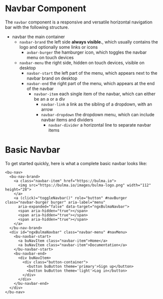 # Navbar Component

The `navbar` component is a responsive and versatile horizontal navigation bar with the following structure.

- navbar the main container
  - `navbar-brand` the left side **always visible.**, which usually contains the logo and optionally some links or icons
    - `avbar-burger` the hamburger icon, which toggles the navbar menu on touch devices
  - `navbar-menu` the right side, hidden on touch devices, visible on desktop
    - `navbar-start` the left part of the menu, which appears next to the navbar brand on desktop
    - `navbar-end` the right part of the menu, which appears at the end of the navbar
      - `navbar-item` each single item of the navbar, which can either be an a or a div
        - `navbar-link` a link as the sibling of a dropdown, with an arrow
        - `navbar-dropdown` the dropdown menu, which can include navbar items and dividers
          - `navbar-divider` a horizontal line to separate navbar items

# Basic Navbar

To get started quickly, here is what a complete basic navbar looks like:

```
<bu-nav>
  <bu-nav-brand>
    <a class="navbar-item" href="https://bulma.io">
      <img src="https://bulma.io/images/bulma-logo.png" width="112" height="28">
    </a>
    <a (click)="toggleNavbar()" role="button" #navBurger class="navbar-burger burger" aria-label="menu"
      aria-expanded="false" data-target="ngxBulmaNavbar">
      <span aria-hidden="true"></span>
      <span aria-hidden="true"></span>
      <span aria-hidden="true"></span>
    </a>
  </bu-nav-brand>
  <div id="ngxBulmaNavbar" class="navbar-menu" #navMenu>
    <bu-navbar-start>
      <a buNavItem class="navbar-item">Home</a>
      <a buNavItem class="navbar-item">Documentation</a>
    </bu-navbar-start>
    <bu-navbar-end>
      <div buNavItem>
        <div class="button-container">
          <button buButton theme='primary'>Sign up</button>
          <button buButton theme='light'>Log in</button>
        </div>
      </div>
    </bu-navbar-end>
  </div>
</bu-nav>
```
